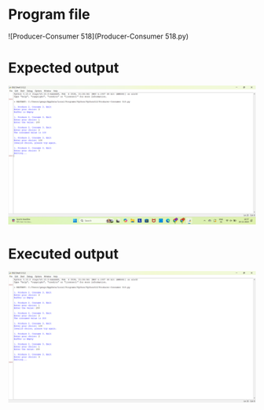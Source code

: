 # Program file
![Producer-Consumer 518](Producer-Consumer 518.py)

# Expected output
![ExpectedOutput](ExpectedOutput.png)

# Executed output
![ExecutedOutput](ExecutedOutput.png)


